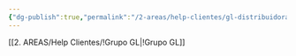 ```yaml
---
{"dg-publish":true,"permalink":"/2-areas/help-clientes/gl-distribuidora-de-gas-ltda-9433/","dgPassFrontmatter":true,"created":"2025-09-17T11:24:08.417-03:00","updated":"2025-09-17T11:27:00.431-03:00"}
---
```


[[2. AREAS/Help Clientes/!Grupo GL\|!Grupo GL]]